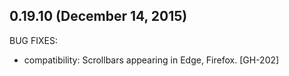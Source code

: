 ## 0.19.10 (December 14, 2015)

BUG FIXES:

  * compatibility: Scrollbars appearing in Edge, Firefox. [GH-202]
